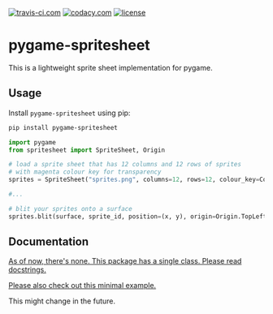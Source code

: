 [![travis-ci.com](https://img.shields.io/travis/com/purple-ice/pygame-spritesheet.svg?logo=Travis%20CI)](https://travis-ci.com/purple-ice/pygame-spritesheet)
[![codacy.com](https://img.shields.io/codacy/grade/c8cf539ce0ab47d9adc7ffc3abb04f19.svg?label=code%20quality&logo=Codacy&style=flat)](https://app.codacy.com/project/purple-ice/pygame-spritesheet/dashboard)
[![license](https://img.shields.io/github/license/purple-ice/pygame-spritesheet.svg?logo=Read%20The%20Docs&logoColor=white&style=flat)](https://opensource.org/licenses/MIT)

# pygame-spritesheet

This is a lightweight sprite sheet implementation for pygame.

## Usage

Install `pygame-spritesheet` using pip:

```bash
pip install pygame-spritesheet
```

```python
import pygame
from spritesheet import SpriteSheet, Origin

# load a sprite sheet that has 12 columns and 12 rows of sprites
# with magenta colour key for transparency
sprites = SpriteSheet("sprites.png", columns=12, rows=12, colour_key=Colour(255, 0, 255))

#...

# blit your sprites onto a surface
sprites.blit(surface, sprite_id, position=(x, y), origin=Origin.TopLeft)
```

## Documentation

[As of now, there's none. This package has a single class. Please read docstrings.](spritesheet/__init__.py)

[Please also check out this minimal example.](examples/icons.py)

This might change in the future.
